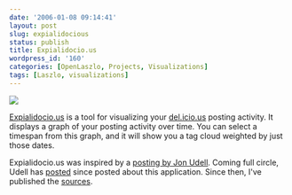```yaml
---
date: '2006-01-08 09:14:41'
layout: post
slug: expialidocious
status: publish
title: Expialidocio.us
wordpress_id: '160'
categories: [OpenLaszlo, Projects, Visualizations]
tags: [Laszlo, visualizations]
---
```


[![](/projects/images/expialidocious-graphics-thumb.png)](http://expialidocio.us)

[Expialidocio.us](http://expialidocio.us) is a tool for visualizing your [del.icio.us](http://del.icio.us) posting activity.  It displays a graph of your posting activity over time.  You can select a timespan from this graph, and it will show you a tag cloud weighted by just those dates.

<!-- more -->

Expialidocio.us was inspired by a [posting by Jon Udell](http://weblog.infoworld.com/udell/2005/12/20.html#a1357).  Coming full circle, Udell has [posted](http://weblog.infoworld.com/udell/2006/01/05.html#a1364) since posted about this application.  Since then, I've published the [sources](http://expialidocio.us).
